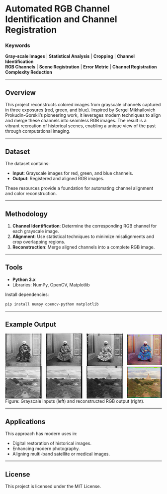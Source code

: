 # Automated RGB Channel Identification and Channel Registration

### Keywords  
**Gray-scale Images** | **Statistical Analysis** | **Cropping** | **Channel Identification**  
**RGB Channels** | **Scene Registration** | **Error Metric** | **Channel Registration**  
**Complexity Reduction**

---

## Overview  

This project reconstructs colored images from grayscale channels captured in three exposures (red, green, and blue). Inspired by Sergei Mikhailovich Prokudin-Gorskii’s pioneering work, it leverages modern techniques to align and merge these channels into seamless RGB images. The result is a vibrant recreation of historical scenes, enabling a unique view of the past through computational imaging.

---

## Dataset  

The dataset contains:  
- **Input**: Grayscale images for red, green, and blue channels.  
- **Output**: Registered and aligned RGB images.  

These resources provide a foundation for automating channel alignment and color reconstruction.

---

## Methodology  

1. **Channel Identification**: Determine the corresponding RGB channel for each grayscale image.  
2. **Alignment**: Use statistical techniques to minimize misalignments and crop overlapping regions.  
3. **Reconstruction**: Merge aligned channels into a complete RGB image.

---

## Tools  

- **Python 3.x**  
- Libraries: NumPy, OpenCV, Matplotlib  

Install dependencies:  

```bash
pip install numpy opencv-python matplotlib
```

---

## Example Output  

<div style="display: flex; justify-content: center; align-items: center; flex-direction: row;">
  <img src="./outputs/emir_Red.png" alt="Grayscale Channels" width="24%" style="margin-right: 10px;"/>
  <img src="./outputs/emir_Green.png" alt="Grayscale Channels" width="24%" style="margin-right: 10px;"/>
  <img src="./outputs/emir_Blue.png" alt="Grayscale Channels" width="24%" style="margin-right: 10px;"/>
  <img src="./outputs/emir_colored.png" alt="Reconstructed RGB Image" width="23%"/> 
</div>
<div style="display: flex; justify-content: center; align-items: center; flex-direction: row;">
  <img src="./outputs/cathedral_Red.png" alt="Grayscale Channels" width="24%" style="margin-right: 10px;"/>
  <img src="./outputs/cathedral_Green.png" alt="Grayscale Channels" width="24%" style="margin-right: 10px;"/>
  <img src="./outputs/cathedral_Blue.png" alt="Grayscale Channels" width="24%" style="margin-right: 10px;"/>
  <img src="./outputs/cathedral_colored.png" alt="Reconstructed RGB Image" width="23%"/> 
</div>
Figure: Grayscale inputs (left) and reconstructed RGB output (right).

---

## Applications  

This approach has modern uses in:  
- Digital restoration of historical images.  
- Enhancing modern photography.  
- Aligning multi-band satellite or medical images.

---

## License  

This project is licensed under the MIT License.

